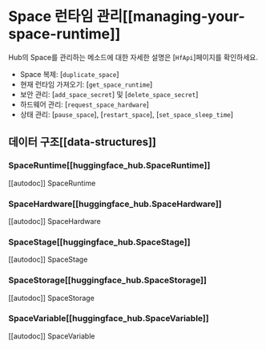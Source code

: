 <!--⚠️ Note that this file is in Markdown but contain specific syntax for our doc-builder (similar to MDX) that may not be
rendered properly in your Markdown viewer.
-->

# Space 런타임 관리[[managing-your-space-runtime]]

Hub의 Space를 관리하는 메소드에 대한 자세한 설명은 [`HfApi`]페이지를 확인하세요.

- Space 복제: [`duplicate_space`]
- 현재 런타임 가져오기: [`get_space_runtime`]
- 보안 관리: [`add_space_secret`] 및 [`delete_space_secret`]
- 하드웨어 관리: [`request_space_hardware`]
- 상태 관리: [`pause_space`], [`restart_space`], [`set_space_sleep_time`]

## 데이터 구조[[data-structures]]

### SpaceRuntime[[huggingface_hub.SpaceRuntime]]

[[autodoc]] SpaceRuntime

### SpaceHardware[[huggingface_hub.SpaceHardware]]

[[autodoc]] SpaceHardware

### SpaceStage[[huggingface_hub.SpaceStage]]

[[autodoc]] SpaceStage

### SpaceStorage[[huggingface_hub.SpaceStorage]]

[[autodoc]] SpaceStorage

### SpaceVariable[[huggingface_hub.SpaceVariable]]

[[autodoc]] SpaceVariable